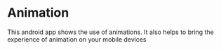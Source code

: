 # Animation
This android app shows the use of animations.
It also helps to bring the experience of animation on your mobile devices
